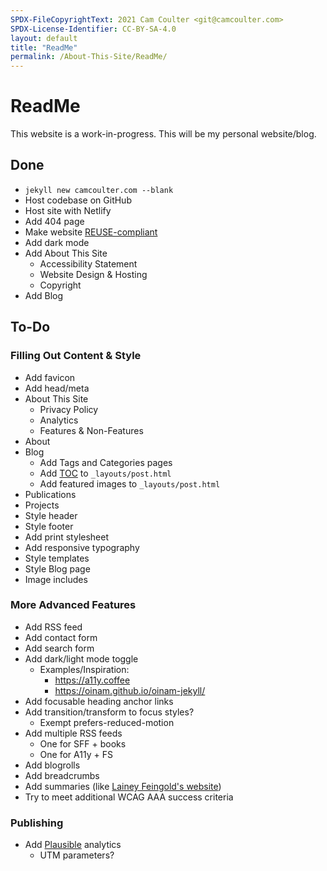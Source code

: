 ```yaml
---
SPDX-FileCopyrightText: 2021 Cam Coulter <git@camcoulter.com>
SPDX-License-Identifier: CC-BY-SA-4.0
layout: default
title: "ReadMe"
permalink: /About-This-Site/ReadMe/
---
```


# ReadMe

This website is a work-in-progress. This will be my personal website/blog.

## Done

* <code>jekyll new camcoulter.com --blank</code>
* Host codebase on GitHub
* Host site with Netlify
* Add 404 page
* Make website [REUSE-compliant](https://reuse.software/)
* Add dark mode
* Add About This Site
	* Accessibility Statement
	* Website Design & Hosting
	* Copyright
* Add Blog

## To-Do

### Filling Out Content & Style

* Add favicon
* Add head/meta
* About This Site
	* Privacy Policy
	* Analytics
	* Features & Non-Features
* About
* Blog
	* Add Tags and Categories pages
	* Add [TOC](https://github.com/toshimaru/jekyll-toc) to `_layouts/post.html`
	* Add featured images to `_layouts/post.html`
* Publications
* Projects
* Style header
* Style footer
* Add print stylesheet
* Add responsive typography
* Style templates
* Style Blog page
* Image includes

### More Advanced Features

* Add RSS feed
* Add contact form
* Add search form
* Add dark/light mode toggle
	* Examples/Inspiration:
		* <https://a11y.coffee>
		* <https://oinam.github.io/oinam-jekyll/>
* Add focusable heading anchor links
* Add transition/transform to focus styles?
	* Exempt prefers-reduced-motion
* Add multiple RSS feeds
	* One for SFF + books
	* One for A11y + FS
* Add blogrolls
* Add breadcrumbs
* Add summaries (like [Lainey Feingold's website](https://www.lflegal.com/2021/11/overlay-legal-update/))
* Try to meet additional WCAG AAA success criteria

### Publishing

* Add [Plausible](https://plausible.io/) analytics
	* UTM parameters?
